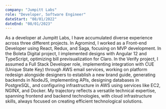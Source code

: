 ```yaml
---
company: "Jumpitt Labs"
role: "Developer, Software Engineer"
dateStart: "08/01/2022"
dateEnd: "08/01/2023"
---
```

As a developer at Jumpitt Labs, I have accumulated diverse experience across three different projects. In Agromind, I worked as a Front-end Developer using React, Redux, and Saga, focusing on MVP development. In the Boleta Digital project, I implemented designs with Angular 12 and TypeScript, optimizing bill previsualization for Claro. In the Verify project, I assumed a Full Stack Developer role, implementing integration with CUE (Unique State Key) through AWS email services, working on platform redesign alongside designers to establish a new brand guide, generating backends in NodeJS, implementing APIs, designing databases in PostgreSQL, and configuring infrastructure in AWS using services like EC2, NGINX, and Docker. My trajectory reflects a versatile technical expertise, spanning frontend and backend technologies, with cloud infrastructure skills, always focused on creating efficient technological solutions.
